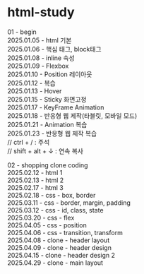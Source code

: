 # html-study

01 - begin <br/>
2025.01.05 - html 기본 <br/>
2025.01.06 - 핵심 태그, block태그 <br/>
2025.01.08 - inline 속성 <br/>
2025.01.09 - Flexbox <br/>
2025.01.10 - Position 레이아웃  <br/>
2025.01.12 - 복습  <br/>
2025.01.13 - Hover <br/>
2025.01.15 - Sticky 화면고정 <br/>
2025.01.17 - KeyFrame Animation <br/>
2025.01.18 - 반응형 웹 제작(타블릿, 모바일 모드) <br/>
2025.01.21 - Animation 복습 <br/>
2025.01.23 - 반응형 웹 제작 복습 <br/>
// ctrl + / : 주석 <br/>
// shift + alt + ↓ : 연속 복사 <br/>

02 - shopping clone coding <br/>
2025.02.12 - html 1 <br/>
2025.02.13 - html 2 <br/>
2025.02.17 - html 3 <br/>
2025.02.18 - css - box, border <br/>
2025.03.11 - css - border, margin, padding <br/>
2025.03.12 - css - id, class, state <br/>
2025.03.20 - css - flex <br/>
2025.04.05 - css - position <br/>
2025.04.06 - css - transition, transform <br/>
2025.04.08 - clone - header layout <br/> 
2025.04.09 - clone - header design <br/>
2025.04.15 - clone - header design 2 <br/>
2025.04.29 - clone - main layout <br/>